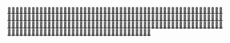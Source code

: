 [🍓🍓🍓🍓🍓🍓](https://www.youtube.com/watch?v=dQw4w9WgXcQ)[🍓🍓🍓🍓🍓🍓](https://www.youtube.com/watch?v=dQw4w9WgXcQ)[🍓🍓🍓🍓🍓🍓](https://www.youtube.com/watch?v=dQw4w9WgXcQ)[🍓🍓🍓🍓🍓🍓](https://www.youtube.com/watch?v=dQw4w9WgXcQ)[🍓🍓🍓🍓🍓🍓](https://www.youtube.com/watch?v=dQw4w9WgXcQ)[🍓🍓🍓🍓🍓🍓](https://www.youtube.com/watch?v=dQw4w9WgXcQ)[🍓🍓🍓🍓🍓🍓](https://www.youtube.com/watch?v=dQw4w9WgXcQ)[🍓🍓🍓🍓🍓🍓](https://www.youtube.com/watch?v=dQw4w9WgXcQ)[🍓🍓🍓🍓🍓🍓](https://www.youtube.com/watch?v=dQw4w9WgXcQ)[🍓🍓🍓🍓🍓🍓](https://www.youtube.com/watch?v=dQw4w9WgXcQ)[🍓🍓🍓🍓🍓🍓](https://www.youtube.com/watch?v=dQw4w9WgXcQ)[🍓🍓🍓🍓🍓🍓](https://www.youtube.com/watch?v=dQw4w9WgXcQ)[🍓🍓🍓🍓🍓🍓](https://www.youtube.com/watch?v=dQw4w9WgXcQ)[🍓🍓🍓🍓🍓🍓](https://www.youtube.com/watch?v=dQw4w9WgXcQ)[🍓🍓🍓🍓🍓🍓](https://www.youtube.com/watch?v=dQw4w9WgXcQ)[🍓🍓🍓🍓🍓🍓](https://www.youtube.com/watch?v=dQw4w9WgXcQ)[🍓🍓🍓🍓🍓🍓](https://www.youtube.com/watch?v=dQw4w9WgXcQ)[🍓🍓🍓🍓🍓🍓](https://www.youtube.com/watch?v=dQw4w9WgXcQ)[🍓🍓🍓🍓🍓🍓](https://www.youtube.com/watch?v=dQw4w9WgXcQ)[🍓🍓🍓🍓🍓🍓](https://www.youtube.com/watch?v=dQw4w9WgXcQ)[🍓🍓🍓🍓🍓🍓](https://www.youtube.com/watch?v=dQw4w9WgXcQ)[🍓🍓🍓🍓🍓🍓](https://www.youtube.com/watch?v=dQw4w9WgXcQ)[🍓🍓🍓🍓🍓🍓](https://www.youtube.com/watch?v=dQw4w9WgXcQ)[🍓🍓🍓🍓🍓🍓](https://www.youtube.com/watch?v=dQw4w9WgXcQ)[🍓🍓🍓🍓🍓🍓](https://www.youtube.com/watch?v=dQw4w9WgXcQ)[🍓🍓🍓🍓🍓🍓](https://www.youtube.com/watch?v=dQw4w9WgXcQ)[🍓🍓🍓🍓🍓🍓](https://www.youtube.com/watch?v=dQw4w9WgXcQ)[🍓🍓🍓🍓🍓🍓](https://www.youtube.com/watch?v=dQw4w9WgXcQ)[🍓🍓🍓🍓🍓🍓](https://www.youtube.com/watch?v=dQw4w9WgXcQ)[🍓🍓🍓🍓🍓🍓](https://www.youtube.com/watch?v=dQw4w9WgXcQ)[🍓🍓🍓🍓🍓🍓](https://www.youtube.com/watch?v=dQw4w9WgXcQ)[🍓🍓🍓🍓🍓🍓](https://www.youtube.com/watch?v=dQw4w9WgXcQ)[🍓🍓🍓🍓🍓🍓](https://www.youtube.com/watch?v=dQw4w9WgXcQ)
